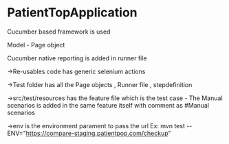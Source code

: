 # PatientTopApplication

Cucumber based framework is used

Model - Page object

Cucumber native reporting is added in runner file

->Re-usables code has generic selenium actions

->Test folder has all the Page objects , Runner file , stepdefinition

->src/test/resources has the feature file which is the test case - The Manual scenarios is added in the same feature itself with comment as #Manual scenarios

->env is the environment parament to pass the url 
Ex: mvn test --ENV="https://compare-staging.patientpop.com/checkup"